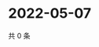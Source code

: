 # 2022-05-07

共 0 条

<!-- BEGIN WEIBO -->
<!-- 最后更新时间 Sat May 07 2022 00:27:06 GMT+0800 (China Standard Time) -->

<!-- END WEIBO -->
